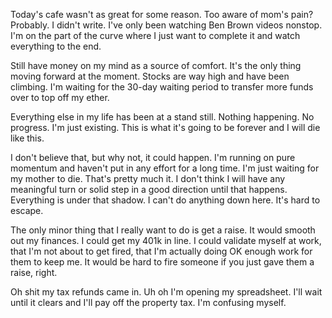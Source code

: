 Today's cafe wasn't as great for some reason. Too aware of mom's pain? Probably. I didn't write. I've only been watching Ben Brown videos nonstop. I'm on the part of the curve where I just want to complete it and watch everything to the end.

Still have money on my mind as a source of comfort. It's the only thing moving forward at the moment. Stocks are way high and have been climbing. I'm waiting for the 30-day waiting period to transfer more funds over to top off my ether.

Everything else in my life has been at a stand still. Nothing happening. No progress. I'm just existing. This is what it's going to be forever and I will die like this.

I don't believe that, but why not, it could happen. I'm running on pure momentum and haven't put in any effort for a long time. I'm just waiting for my mother to die. That's pretty much it. I don't think I will have any meaningful turn or solid step in a good direction until that happens. Everything is under that shadow. I can't do anything down here. It's hard to escape.

The only minor thing that I really want to do is get a raise. It would smooth out my finances. I could get my 401k in line. I could validate myself at work, that I'm not about to get fired, that I'm actually doing OK enough work for them to keep me. It would be hard to fire someone if you just gave them a raise, right.

Oh shit my tax refunds came in. Uh oh I'm opening my spreadsheet. I'll wait until it clears and I'll pay off the property tax. I'm confusing myself.

